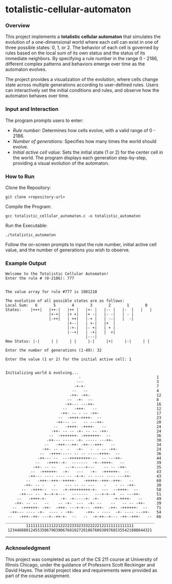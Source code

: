# totalistic-cellular-automaton  

### Overview
This project implements a __totalistic cellular automaton__ that simulates the evolution of a one-dimensional world where each cell can exist in one of three possible states: 0, 1, or 2. The behavior of each cell is governed by rules based on the local sum of its own status and the status of its immediate neighbors. By specifying a rule number in the range 0 - 2186, different complex patterns and behaviors emerge over time as the automaton evolves.

The project provides a visualization of the evolution, where cells change state across multiple generations according to user-defined rules. Users can interactively set the initial conditions and rules, and observe how the automaton behaves over time.

### Input and Interaction
The program prompts users to enter:

- _Rule number:_ Determines how cells evolve, with a valid range of 0 - 2186.  
- _Number of generations:_ Specifies how many times the world should evolve.  
- _Initial active cell value:_ Sets the initial state (1 or 2) for the center cell in the world.
The program displays each generation step-by-step, providing a visual evolution of the automaton.

### How to Run
Clone the Repository:

```
git clone <repository-url>
```

Compile the Program:

```
gcc totalistic_cellular_automaton.c -o totalistic_automaton
```

Run the Executable:

```
./totalistic_automaton
```

Follow the on-screen prompts to input the rule number, initial active cell value, and the number of generations you wish to observe.

### Example Output

```
Welcome to the Totalistic Cellular Automaton!
Enter the rule # (0-2186): 777


The value array for rule #777 is 1001210

The evolution of all possible states are as follows:
Local Sum:   6       5       4       3       2       1       0      
States:    |+++|   |++-|   |++ |   |+- |   |-- |   |-  |   |   |    
                   |+-+|   |+ +|   |+ -|   |- -|   | - |            
                   |-++|   | ++|   |-+ |   | --|   |  -|            
                           |+--|   | +-|   |+  |                    
                           |-+-|   |- +|   | + |                    
                           |--+|   | -+|   |  +|                    
                                   |---|                            
New Status: |-|     | |     | |     |-|     |+|     |-|     | |     

Enter the number of generations (1-49): 32

Enter the value (1 or 2) for the initial active cell: 1


Initializing world & evolving...
                                -                                 1 
                               ---                                3 
                              -+-+-                               7 
                             --   --                              4 
                            -++- -++-                             12 
                           --  -+-  --                            8 
                          -++--- ---++-                           16 
                         --   -+++-   --                          12 
                        -++- -- - -- -++-                         17 
                       --  -++++-++++-  --                        23 
                      -++--- --   -- ---++-                       20 
                     --   -++++- -++++-   --                      24 
                    -++- -- -- -+- -- -- -++-                     24 
                   --  -+++++++- -+++++++-  --                    36 
                  -++--- ----- -+- ----- ---++-                   30 
                 --   -+++---++- -++---+++-   --                  34 
                -++- -- -  -   -+-   -  - -- -++-                 24 
               --  -++++----- -- -- -----++++-  --                36 
              -++--- --  ---+++++++++---  -- ---++-               44 
             --   -++++--+-  -------  -+--++++-   --              39 
            -++- -- --    ---+-----+---    -- -- -++-             35 
           --  -++++++-  -+-   ---   -+-  -++++++-  --            43 
          -++--- ---- ---- -- -+-+- -- ---- ---- ---++-           43 
         --   -+++--+++--+++++-   -+++++--+++--+++-   --          60 
        -++- -- -    -    --- -- -- ---    -    - -- -++-         30 
       --  -++++--  ---  -+-+++++++++-+-  ---  --++++-  --        58 
      -++--- --  +--+-+---   -------   ---+-+--+  -- ---++-       51 
     --   -++++-+-      -+- -+-----+- -+-      -+-++++-   --      49 
    -++- -- --   --    -- -+-  ---  -+- --    --   -- -- -++-     39 
   --  -++++++- -++-  -+++- ---+-+--- -+++-  -++- -++++++-  --    71 
  -++--- ---- -+-  ---- - -++-     -++- - ----  -+- ---- ---++-   54 
 --   -+++--++- ---+--++-+-  --   --  -+-++--+--- -++--+++-   --  66 
_________________________________________________________________
         11111111111122122222333233322222122111111111111         
 123446880124553586790390676810272018676093097685355421088644321 
```

___
### Acknowledgment
This project was completed as part of the CS 211 course at University of Illinois Chicago, under the guidance of Professors Scott Reckinger and David Hayes. The initial project idea and requirements were provided as part of the course assignment.
